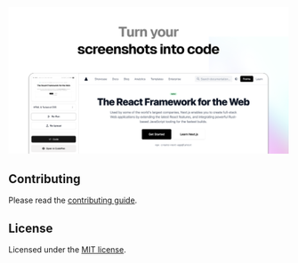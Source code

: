 ![hero](/public/og.png)

## Contributing

Please read the [contributing guide](/CONTRIBUTING.md).

## License

Licensed under the [MIT license](https://github.com/arshad-yaseen/pictocode/blob/main/LICENSE.md).